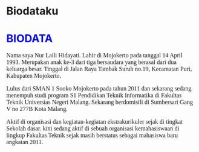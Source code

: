 Biodataku
=========
<!DOCTYPE html>
<head>
<title>BIODATA</title>
<body>
<h1 style="color: Blue">BIODATA</h1>
<p></p><p></p>
<p style="font-family: Calibri; font-size: 16px">Nama saya Nur Laili Hidayati. Lahir di Mojokerto pada tanggal 14 April 1993. Merupakan anak ke-3 dari tiga bersaudara yang berasal dari dua keluarga besar. Tinggal di Jalan Raya Tambak Suruh no.19, Kecamatan Puri, Kabupaten Mojokerto.</p>
<p style="font-family: Calibri; font-size: 16px">Lulus dari SMAN 1 Sooko Mojokerto pada tahun 2011 dan sekarang sedang menempuh studi program S1 Pendidikan Teknik Informatika di Fakultas Teknik Universias Negeri Malang. Sekarang berdomisili di Sumbersari Gang V no 277B Kota Malang.</p>
<p style="font-family: Calibri; font-size: 16px">Aktif di organisasi dan kegiatan-kegiatan ekstrakurikuler sejak di tingkat Sekolah dasar. kini sedang aktif di sebuah organisasi kemahasiswaan di lingkup Fakultas Teknik sejak masih berstatus sebagai mahasiswa baru angkatan 2011.</p>
</body>
</head>
